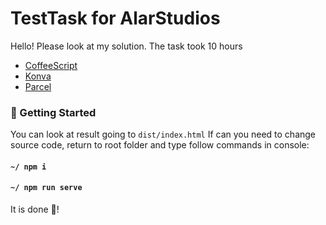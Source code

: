 # TestTask for AlarStudios

Hello! Please look at my solution. The task took 10 hours

* [CoffeeScript](https://coffeescript.org/)
* [Konva](https://konvajs.org/)
* [Parcel](https://parceljs.org/)

### 🚀 Getting Started

You can look at result going to `dist/index.html`
If can you need to change source code, return to root folder and type follow commands in console:
#### `~/ npm i`
#### `~/ npm run serve`

It is done 🥂!